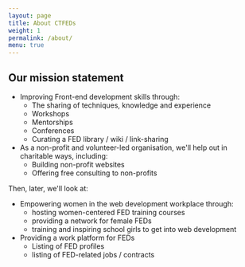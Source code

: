 ```yaml
---
layout: page
title: About CTFEDs
weight: 1
permalink: /about/
menu: true
---
```

## Our mission statement

*   Improving Front-end development skills through:
    *   The sharing of techniques, knowledge and experience
    *   Workshops
    *   Mentorships
    *   Conferences
    *   Curating a FED library / wiki / link-sharing
*   As a non-profit and volunteer-led organisation, we'll help out in charitable ways, including:
    *   Building non-profit websites
    *   Offering free consulting to non-profits

Then, later, we'll look at:

*   Empowering women in the web development workplace through:
    *   hosting women-centered FED training courses
    *   providing a network for female FEDs
    *   training and inspiring school girls to get into web development
*   Providing a work platform for FEDs
    *   Listing of FED profiles
    *   listing of FED-related jobs / contracts